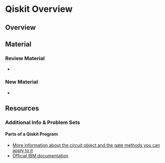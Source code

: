# Qiskit Overview

## Overview

## Material

### Review Material

* 
### New Material

* 
## Resources

### Additional Info & Problem Sets

#### Parts of a Qiskit Program

* [More information about the _circuit_ object and the gate methods you can apply to it](https://qiskit.org/documentation/stubs/qiskit.circuit.QuantumCircuit.html#qiskit.circuit.QuantumCircuit)
* [Official IBM documentation](https://qiskit.org/documentation/apidoc/ibmq-provider.html)

